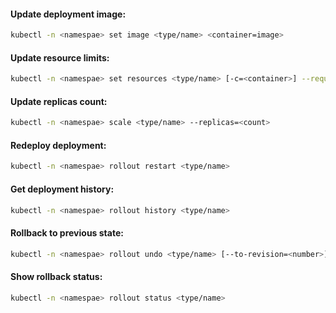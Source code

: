 #### Update deployment image:
```bash
kubectl -n <namespae> set image <type/name> <container=image>
```

#### Update resource limits:
```bash
kubectl -n <namespae> set resources <type/name> [-c=<container>] --requests="cpu=100m,memory=256Mi" --limits="cpu=100m,memory=512Mi"
```

#### Update replicas count:
```bash
kubectl -n <namespae> scale <type/name> --replicas=<count>
```

#### Redeploy deployment:
```bash
kubectl -n <namespae> rollout restart <type/name>
```

#### Get deployment history:
```bash
kubectl -n <namespae> rollout history <type/name>
```

#### Rollback to previous state:
```bash
kubectl -n <namespae> rollout undo <type/name> [--to-revision=<number>]
```

#### Show rollback status:
```bash
kubectl -n <namespae> rollout status <type/name>
```
